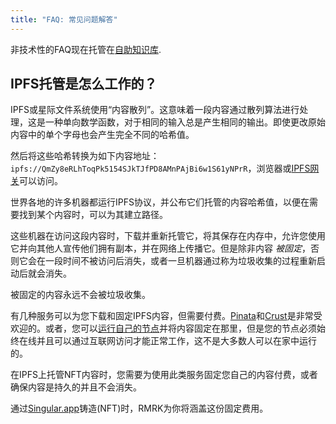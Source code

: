 ```yaml
---
title: "FAQ: 常见问题解答"
---
```


非技术性的FAQ现在托管在[自助知识库](https://coda.io/@rmrk/faq).

## IPFS托管是怎么工作的？

IPFS或星际文件系统使用“内容散列”。这意味着一段内容通过散列算法进行处理，这是一种单向数学函数，对于相同的输入总是产生相同的输出。即使更改原始内容中的单个字母也会产生完全不同的哈希值。

然后将这些哈希转换为如下内容地址：`ipfs://QmZy8eRLhToqPk5154SJkTJfPD8AMnPAjBi6w1S61yNPrR`，浏览器或[IPFS网关](https://docs.ipfs.io/concepts/ipfs-gateway/)可以访问。

世界各地的许多机器都运行IPFS协议，并公布它们托管的内容哈希值，以便在需要找到某个内容时，可以为其建立路径。

这些机器在访问这段内容时，下载并重新托管它，将其保存在内存中，允许您使用它并向其他人宣传他们拥有副本，并在网络上传播它。但是除非内容 _被固定_，否则它会在一段时间不被访问后消失，或者一旦机器通过称为垃圾收集的过程重新启动后就会消失。

被固定的内容永远不会被垃圾收集。

有几种服务可以为您下载和固定IPFS内容，但需要付费。[Pinata](https://pinata.cloud)和[Crust](https://curst.network)是非常受欢迎的。或者，您可以[运行自己的节点](https://medium.com/ethereum-developers/how-to-host-your-ipfs-files-online-forever-f0c56b9b5398)并将内容固定在那里，但是您的节点必须始终在线并且可以通过互联网访问才能正常工作，这不是大多数人可以在家中运行的。

在IPFS上托管NFT内容时，您需要为使用此类服务​​固定您自己的内容付费，或者确保内容是持久的并且不会消失。

通过[Singular.app](https://singular.app)铸造(NFT)时，RMRK为你将涵盖这份固定费用。
